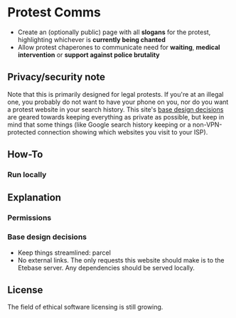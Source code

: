 # Protest Comms

- Create an (optionally public) page with all **slogans** for the protest, highlighting whichever is **currently being chanted**
- Allow protest chaperones to communicate need for **waiting**, **medical intervention** or **support against police brutality**

## Privacy/security note
Note that this is primarily designed for legal protests. If you're at an illegal one, you probably do not want to have your phone on you, nor do you want a protest website in your search history. This site's [base design decisions](#base-design-decisions) are geared towards keeping everything as private as possible, but keep in mind that some things (like Google search history keeping or a non-VPN-protected connection showing which websites you visit to your ISP).

## How-To
### Run locally

## Explanation
### Permissions


### Base design decisions
- Keep things streamlined: parcel 
- No external links. The only requests this website should make is to the Etebase server. Any dependencies should be served locally.


## License
The field of ethical software licensing is still growing. 


